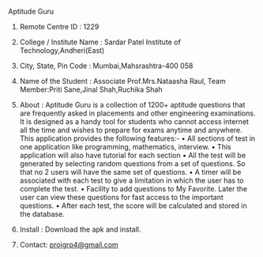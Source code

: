 Aptitude Guru 

1.	Remote Centre ID : 1229
2.	College / Institute Name : Sardar Patel Institute of Technology,Andheri(East)
3.	City, State, Pin Code : Mumbai,Mahsrashtra-400 058
4.	Name of the Student : Associate Prof.Mrs.Nataasha Raul, Team Member:Priti Sane,Jinal Shah,Ruchika Shah
5.	About : Aptitude Guru is a collection of 1200+ aptitude questions that are frequently asked in placements and other engineering examinations. It is designed as a handy tool for students who cannot access internet all the time and wishes to prepare for exams anytime and anywhere.
This application provides the following features:-
•	All sections of test in one application like programming, mathematics, interview.
•	This application will also have tutorial for each section 
•	All the test will be generated by selecting random questions from a set of questions. So that no 2 users will have the same set of questions.
•	A timer will be associated with each test to give a limitation in which the user has to complete the test.
•	Facility to add questions to My Favorite. Later the user can view these questions for fast access to the important questions.
•	After each test, the score will be calculated and stored in the database.

6.	 Install : Download the apk and install.
7.	Contact: projgrp4@gmail.com

